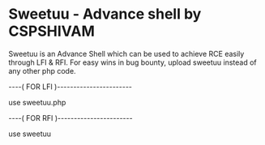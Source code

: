 # Sweetuu - Advance shell by CSPSHIVAM
Sweetuu is an Advance Shell which can be used to achieve RCE easily through LFI &amp; RFI. For easy wins in bug bounty, upload sweetuu instead of any other php code.

  
 ----( FOR LFI )-----------------------

use sweetuu.php


 ----( FOR RFI )-----------------------

use sweetuu
